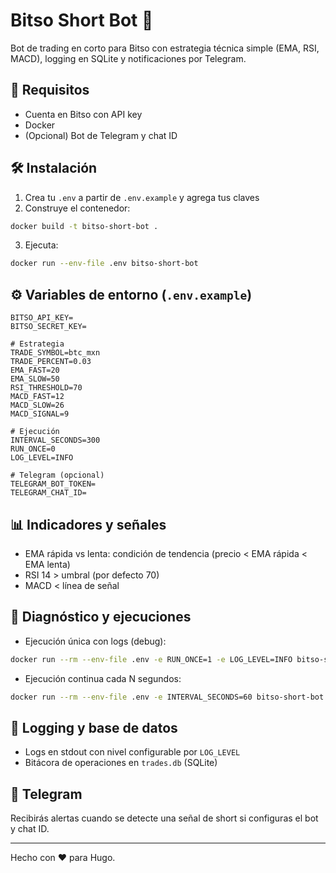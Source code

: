 # Bitso Short Bot 🤖

Bot de trading en corto para Bitso con estrategia técnica simple (EMA, RSI, MACD), logging en SQLite y notificaciones por Telegram.

## 🚀 Requisitos

- Cuenta en Bitso con API key
- Docker
- (Opcional) Bot de Telegram y chat ID

## 🛠️ Instalación

1. Crea tu `.env` a partir de `.env.example` y agrega tus claves
2. Construye el contenedor:

```bash
docker build -t bitso-short-bot .
```

3. Ejecuta:

```bash
docker run --env-file .env bitso-short-bot
```

## ⚙️ Variables de entorno (`.env.example`)

```
BITSO_API_KEY=
BITSO_SECRET_KEY=

# Estrategia
TRADE_SYMBOL=btc_mxn
TRADE_PERCENT=0.03
EMA_FAST=20
EMA_SLOW=50
RSI_THRESHOLD=70
MACD_FAST=12
MACD_SLOW=26
MACD_SIGNAL=9

# Ejecución
INTERVAL_SECONDS=300
RUN_ONCE=0
LOG_LEVEL=INFO

# Telegram (opcional)
TELEGRAM_BOT_TOKEN=
TELEGRAM_CHAT_ID=
```

## 📊 Indicadores y señales

- EMA rápida vs lenta: condición de tendencia (precio < EMA rápida < EMA lenta)
- RSI 14 > umbral (por defecto 70)
- MACD < línea de señal

## 🔎 Diagnóstico y ejecuciones

- Ejecución única con logs (debug):

```bash
docker run --rm --env-file .env -e RUN_ONCE=1 -e LOG_LEVEL=INFO bitso-short-bot
```

- Ejecución continua cada N segundos:

```bash
docker run --rm --env-file .env -e INTERVAL_SECONDS=60 bitso-short-bot
```

## 📌 Logging y base de datos

- Logs en stdout con nivel configurable por `LOG_LEVEL`
- Bitácora de operaciones en `trades.db` (SQLite)

## 📩 Telegram

Recibirás alertas cuando se detecte una señal de short si configuras el bot y chat ID.

---

Hecho con ❤️ para Hugo.
